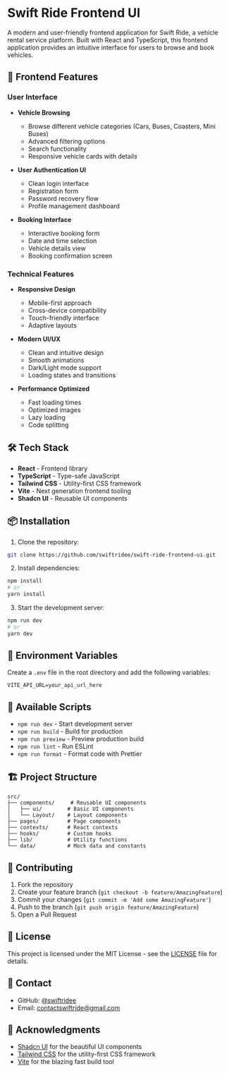 # Swift Ride Frontend UI

A modern and user-friendly frontend application for Swift Ride, a vehicle rental service platform. Built with React and TypeScript, this frontend application provides an intuitive interface for users to browse and book vehicles.

## 🚀 Frontend Features

### User Interface
- **Vehicle Browsing**
  - Browse different vehicle categories (Cars, Buses, Coasters, Mini Buses)
  - Advanced filtering options
  - Search functionality
  - Responsive vehicle cards with details

- **User Authentication UI**
  - Clean login interface
  - Registration form
  - Password recovery flow
  - Profile management dashboard

- **Booking Interface**
  - Interactive booking form
  - Date and time selection
  - Vehicle details view
  - Booking confirmation screen

### Technical Features
- **Responsive Design**
  - Mobile-first approach
  - Cross-device compatibility
  - Touch-friendly interface
  - Adaptive layouts

- **Modern UI/UX**
  - Clean and intuitive design
  - Smooth animations
  - Dark/Light mode support
  - Loading states and transitions

- **Performance Optimized**
  - Fast loading times
  - Optimized images
  - Lazy loading
  - Code splitting

## 🛠️ Tech Stack

- **React** - Frontend library
- **TypeScript** - Type-safe JavaScript
- **Tailwind CSS** - Utility-first CSS framework
- **Vite** - Next generation frontend tooling
- **Shadcn UI** - Reusable UI components

## 📦 Installation

1. Clone the repository:
```bash
git clone https://github.com/swiftridee/swift-ride-frontend-ui.git
```

2. Install dependencies:
```bash
npm install
# or
yarn install
```

3. Start the development server:
```bash
npm run dev
# or
yarn dev
```

## 🔧 Environment Variables

Create a `.env` file in the root directory and add the following variables:
```env
VITE_API_URL=your_api_url_here
```

## 📱 Available Scripts

- `npm run dev` - Start development server
- `npm run build` - Build for production
- `npm run preview` - Preview production build
- `npm run lint` - Run ESLint
- `npm run format` - Format code with Prettier

## 🏗️ Project Structure

```
src/
├── components/     # Reusable UI components
│   ├── ui/        # Basic UI components
│   └── Layout/    # Layout components
├── pages/         # Page components
├── contexts/      # React contexts
├── hooks/         # Custom hooks
├── lib/           # Utility functions
└── data/          # Mock data and constants
```

## 🤝 Contributing

1. Fork the repository
2. Create your feature branch (`git checkout -b feature/AmazingFeature`)
3. Commit your changes (`git commit -m 'Add some AmazingFeature'`)
4. Push to the branch (`git push origin feature/AmazingFeature`)
5. Open a Pull Request

## 📄 License

This project is licensed under the MIT License - see the [LICENSE](LICENSE) file for details.

## 👥 Contact

- GitHub: [@swiftridee](https://github.com/swiftridee)
- Email: contactswiftride@gmail.com

## 🙏 Acknowledgments

- [Shadcn UI](https://ui.shadcn.com/) for the beautiful UI components
- [Tailwind CSS](https://tailwindcss.com/) for the utility-first CSS framework
- [Vite](https://vitejs.dev/) for the blazing fast build tool
